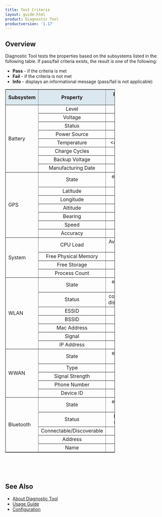 ```yaml
---
title: Test Criteria
layout: guide.html
product: Diagnostic Tool
productversion: '1.17'
---
```


## Overview
Diagnostic Tool tests the properties based on the subsystems listed in the following table. If pass/fail criteria exists, the result is one of the following:
* **Pass** - if the criteria is met
* **Fail** - if the criteria is not met
* **Info** - displays an informational message (pass/fail is not applicable) 

<table class="facelift" style="width:70%" border="1" padding="5px">
  <tr bgcolor="#dce8ef">
    <th>Subsystem</th>
    <th style="text-align:center">Property</th>
    <th style="text-align:center">Pass/Fail Criteria</th>
  </tr>
  <tr>
    <td rowspan="8">Battery</td>
    <td style="text-align:center">Level</td>
    <td style="text-align:center">&#62;5</td>
  </tr>
  <tr>
    <td style="text-align:center">Voltage</td>
    <td style="text-align:center">info</td>
  </tr>
  <tr>
    <td style="text-align:center">Status</td>
    <td style="text-align:center">info</td>
  </tr>
  <tr>
    <td style="text-align:center">Power Source</td>
    <td style="text-align:center">info</td>
  </tr>
  <tr>
    <td style="text-align:center">Temperature</td>
    <td style="text-align:center">&#60;47 Celsius</td>
  </tr>
  <tr>
    <td style="text-align:center">Charge Cycles</td>
    <td style="text-align:center">&#60;1000</td>
  </tr>
  <tr>
    <td style="text-align:center">Backup Voltage</td>
    <td style="text-align:center">info</td>
  </tr>
  <tr>
    <td style="text-align:center">Manufacturing Date</td>
    <td style="text-align:center">info</td>
  </tr>
  <tr>
    <td rowspan="7">GPS</td>
    <td style="text-align:center">State</td>
    <td style="text-align:center">enabled or disabled</td>
  </tr>
  <tr>
    <td style="text-align:center">Latitude</td>
    <td style="text-align:center">info</td>
  </tr>
  <tr>
    <td style="text-align:center">Longitude</td>
    <td style="text-align:center">info</td>
  </tr>
  <tr>
    <td style="text-align:center">Altitude</td>
    <td style="text-align:center">info</td>
  </tr>
  <tr>
    <td style="text-align:center">Bearing</td>
    <td style="text-align:center">info</td>
  </tr>
  <tr>
    <td style="text-align:center">Speed</td>
    <td style="text-align:center">info</td>
  </tr>
  <tr>
    <td style="text-align:center">Accuracy</td>
    <td style="text-align:center">info</td>
  </tr>
  <tr>
    <td rowspan="4">System</td>
    <td style="text-align:center">CPU Load</td>
    <td style="text-align:center">Average CPU &#60;97%</td>
  </tr>
  <tr>
    <td style="text-align:center">Free Physical Memory</td>
    <td style="text-align:center">&#62;10b</td>
  </tr>
  <tr>
    <td style="text-align:center">Free Storage</td>
    <td style="text-align:center">&#62;50b</td>
  </tr>
  <tr>
    <td style="text-align:center">Process Count</td>
    <td style="text-align:center">&#60;500</td>
  </tr>
  <tr>
    <td rowspan="7">WLAN</td>
    <td style="text-align:center">State</td>
    <td style="text-align:center">enabled or disabled</td>
  </tr>
  <tr>
    <td style="text-align:center">Status</td>
    <td style="text-align:center">connected or disconnected</td>
  </tr>
  <tr>
    <td style="text-align:center">ESSID</td>
    <td style="text-align:center">info</td>
  </tr>
  <tr>
    <td style="text-align:center">BSSID</td>
    <td style="text-align:center">info</td>
  </tr>
<tr>
    <td style="text-align:center">Mac Address</td>
    <td style="text-align:center">info</td>
  </tr>
  <tr>
    <td style="text-align:center">Signal</td>
    <td style="text-align:center">info</td>
  </tr>
  <tr>
    <td style="text-align:center">IP Address</td>
    <td style="text-align:center">info</td>
  </tr>
  <tr>
    <td rowspan="5">WWAN</td>
    <td style="text-align:center">State</td>
    <td style="text-align:center">enabled or disabled</td>
  </tr>
  <tr>
    <td style="text-align:center">Type</td>
    <td style="text-align:center">info</td>
  </tr>
  <tr>
    <td style="text-align:center">Signal Strength</td>
    <td style="text-align:center">info</td>
  </tr>
  <tr>
    <td style="text-align:center">Phone Number</td>
    <td style="text-align:center">info</td>
  </tr>
  <tr>
    <td style="text-align:center">Device ID</td>
    <td style="text-align:center">info</td>
  </tr>
  <tr>
    <td rowspan="5">Bluetooth</td>
    <td style="text-align:center">State</td>
    <td style="text-align:center">enabled or disabled</td>
  </tr>
  <tr>
    <td style="text-align:center">Status</td>
    <td style="text-align:center">Paired or unpaired</td>
  </tr>
  <tr>
    <td style="text-align:center">Connectable/Discoverable</td>
    <td style="text-align:center">info</td>
  </tr>
  <tr>
    <td style="text-align:center">Address</td>
    <td style="text-align:center">info</td>
  </tr>
  <tr>
    <td style="text-align:center">Name</td>
    <td style="text-align:center">info</td>
  </tr>
</table>

<br>
<br>
<br>

## See Also

* [About Diagnostic Tool](../about)
* [Usage Guide](../usage)
* [Configuration](../configuration)

